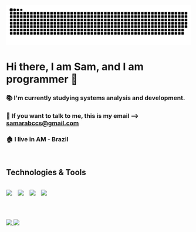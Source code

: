 <picture>
  <source media="(prefers-color-scheme: dark)" srcset="https://raw.githubusercontent.com/Keisukw/Keisukw/output/github-contribution-grid-snake-dark.svg">
  <source media="(prefers-color-scheme: light)" srcset="https://raw.githubusercontent.com/Keisukw/Keisukw/output/github-contribution-grid-snake.svg">
  <img alt="github contribution grid snake animation" src="https://raw.githubusercontent.com/Keisukw/Keisukw/output/github-contribution-grid-snake.svg">
</picture>

<h1>Hi there, I am Sam, and I am programmer 👋</h1>

### 📚 I'm currently studying systems analysis and development.
### 📧 If you want to talk to me, this is my email --> samarabccs@gmail.com
### 🏠 I live in AM - Brazil

<br>

## Technologies & Tools

<br>

<div>
  <img src="https://cdn.jsdelivr.net/gh/devicons/devicon/icons/javascript/javascript-original.svg" width = "50" /> &nbsp;&nbsp;
  <img src="https://cdn.jsdelivr.net/gh/devicons/devicon/icons/python/python-plain.svg" width = "50" /> &nbsp;&nbsp;
  <img src="https://cdn.jsdelivr.net/gh/devicons/devicon/icons/vscode/vscode-original.svg" width = "50" /> &nbsp;&nbsp;
  <img src="https://cdn.jsdelivr.net/gh/devicons/devicon/icons/git/git-original.svg" width = "50" /> &nbsp;&nbsp;
</div>

<br><br>

<div>
<a href="https://github.com/seu-usuário-aqui">
<img loading="lazy" height="180em" src="https://github-readme-stats.vercel.app/api/top-langs/?username=Keisukw&layout=compact&langs_count=7&theme=dracula"/>
<img loading="lazy" height="180em" src="https://github-readme-stats.vercel.app/api?username=Keisukw&show_icons=true&theme=dracula&include_all_commits=true&count_private=true"/>
</div>
